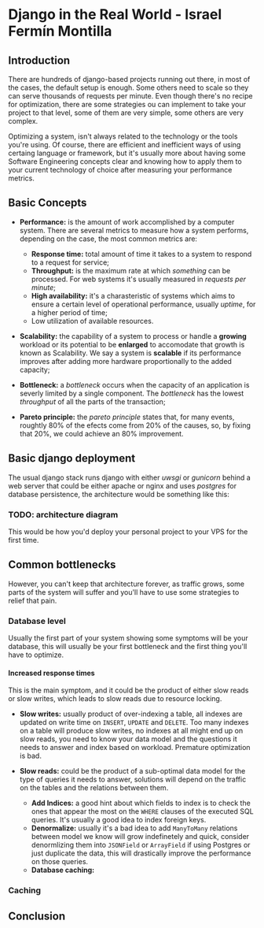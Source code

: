 # Django in the Real World - Israel Fermín Montilla

## Introduction
There are hundreds of django-based projects running out there, in most of the cases, the default setup is enough. Some others need to scale so
they can serve thousands of requests per minute. Even though there's no recipe for optimization, there are some strategies ou can implement to
take your project to that level, some of them are very simple, some others are very complex.

Optimizing a system, isn't always related to the technology or the tools you're using. Of course, there are efficient and inefficient ways of
using certaing language or framework, but it's usually more about having some Software Engineering concepts clear and knowing how to apply 
them to your current technology of choice after measuring your performance metrics.

## Basic Concepts
* **Performance:** is the amount of work accomplished by a computer system. There are several metrics to measure how a system performs, depending on the case, the most common metrics are:
    * **Response time:** total amount of time it takes to a system to respond to a request for service;
    * **Throughput:** is the maximum rate at which *something* can be processed. For web systems it's usually measured in *requests per minute*;
    * **High availability:** it's a charasteristic of systems which aims to ensure a certain level of operational performance, usually *uptime*, for a higher period of time;
    * Low utilization of available resources.

* **Scalability:** the capability of a system to process or handle a **growing** workload or its potential to be **enlarged** to accomodate that growth is known as Scalability. We say a system is **scalable** if its performance improves after adding more hardware proportionally to the added capacity;

* **Bottleneck:** a *bottleneck* occurs when the capacity of an application is severly limited by a single component. The *bottleneck* has the lowest *throughput* of all the parts of the transaction;

* **Pareto principle:** the *pareto principle* states that, for many events, roughtly 80% of the efects come from 20% of the causes, so, by fixing that 20%, we could achieve an 80% improvement.

## Basic django deployment
The usual django stack runs django with either *uwsgi* or *gunicorn* behind a web server that could be either apache or nginx and uses *postgres* for database persistence, the architecture would be something like this:

### TODO: architecture diagram

This would be how you'd deploy your personal project to your VPS for the first time.

## Common bottlenecks
However, you can't keep that architecture forever, as traffic grows, some parts of the system will suffer and you'll have to use some strategies to relief that pain.

### Database level
Usually the first part of your system showing some symptoms will be your database, this will usually be your first bottleneck and the first thing you'll have to optimize.

#### Increased response times
This is the main symptom, and it could be the product of either slow reads or slow writes, which leads to slow reads due to resource locking.

- **Slow writes:** usually product of over-indexing a table, all indexes are updated on write time on `INSERT`, `UPDATE` and `DELETE`. Too many indexes on a table will produce slow writes, no indexes at all might end up on slow reads, you need to know your data model and the questions it needs to answer and index based on workload. Premature optimization is bad.

- **Slow reads:** could be the product of a sub-optimal data model for the type of queries it needs to answer, solutions will depend on the traffic on the tables and the relations between them.
    - **Add Indices:** a good hint about which fields to index is to check the ones that appear the most on the `WHERE` clauses of the executed SQL queries. It's usually a good idea to index foreign keys.
    - **Denormalize:** usually it's a bad idea to add `ManyToMany` relations between model we know will grow indefinetely and quick, consider denormlizing them into `JSONField` or `ArrayField` if using Postgres or just duplicate the data, this will drastically improve the performance on those queries.
    - **Database caching:**

### Caching


## Conclusion